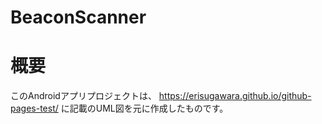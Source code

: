 BeaconScanner
==============

# 概要

このAndroidアプリプロジェクトは、 https://erisugawara.github.io/github-pages-test/ に記載のUML図を元に作成したものです。

